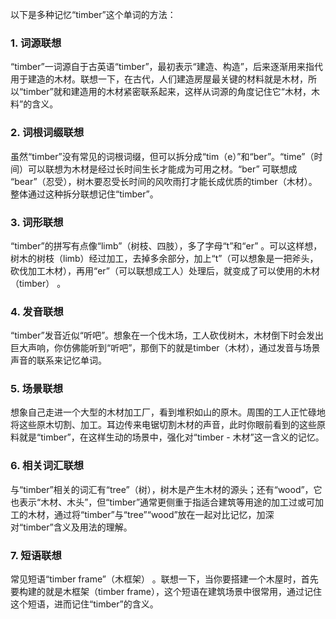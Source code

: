 以下是多种记忆“timber”这个单词的方法：

### 1. 词源联想
“timber”一词源自于古英语“timber”，最初表示“建造、构造”，后来逐渐用来指代用于建造的木材。联想一下，在古代，人们建造房屋最关键的材料就是木材，所以“timber”就和建造用的木材紧密联系起来，这样从词源的角度记住它“木材，木料”的含义。

### 2. 词根词缀联想
虽然“timber”没有常见的词根词缀，但可以拆分成“tim（e）”和“ber”。“time”（时间）可以联想为木材是经过长时间生长才能成为可用之材。“ber” 可联想成 “bear”（忍受），树木要忍受长时间的风吹雨打才能长成优质的timber（木材）。整体通过这种拆分联想记住“timber”。

### 3. 词形联想
“timber”的拼写有点像“limb”（树枝、四肢），多了字母“t”和“er” 。可以这样想，树木的树枝（limb）经过加工，去掉多余部分，加上“t”（可以想象是一把斧头，砍伐加工木材），再用“er”（可以联想成工人）处理后，就变成了可以使用的木材（timber） 。

### 4. 发音联想
“timber”发音近似“听吧”。想象在一个伐木场，工人砍伐树木，木材倒下时会发出巨大声响，你仿佛能听到“听吧”，那倒下的就是timber（木材），通过发音与场景声音的联系来记忆单词。

### 5. 场景联想
想象自己走进一个大型的木材加工厂，看到堆积如山的原木。周围的工人正忙碌地将这些原木切割、加工。耳边传来电锯切割木材的声音，此时你眼前看到的这些原料就是“timber”，在这样生动的场景中，强化对“timber - 木材”这一含义的记忆。

### 6. 相关词汇联想
与“timber”相关的词汇有“tree”（树），树木是产生木材的源头；还有“wood”，它也表示“木材、木头”，但“timber”通常更侧重于指适合建筑等用途的加工过或可加工的木材，通过将“timber”与“tree”“wood”放在一起对比记忆，加深对“timber”含义及用法的理解。

### 7. 短语联想
常见短语“timber frame”（木框架） 。联想一下，当你要搭建一个木屋时，首先要构建的就是木框架（timber frame），这个短语在建筑场景中很常用，通过记住这个短语，进而记住“timber”的含义。 